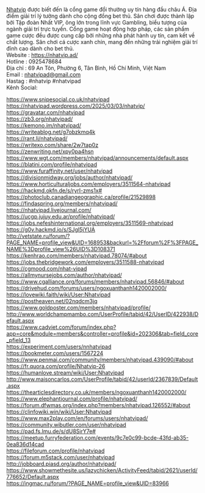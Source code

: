 <a href="https://nhatvip.ad/">Nhatvip</a> được biết đến là cổng game đổi thưởng uy tín hàng đầu châu Á. Địa điểm giải trí lý tưởng dành cho cộng đồng bet thủ. Sân chơi được thành lập bởi Tập đoàn Nhất VIP, ông lớn trong lĩnh vực Gambling, biểu tượng của ngành giải trí trực tuyến. Cổng game hoạt động hợp pháp, các sản phẩm game cược đều được cung cấp bởi những nhà phát hành uy tín, cam kết về chất lượng. Sân chơi cá cược xanh chín, mang đến những trải nghiệm giải trí đỉnh cao dành cho bet thủ.<br>
Website : <a href="https://nhatvip.ad/">https://nhatvip.ad/</a><br>
Hotline : 0925478684<br>
Địa chỉ : 69 An Tôn, Phường 6, Tân Bình, Hồ Chí Minh, Việt Nam<br>
Email : nhatvipad@gmail.com<br>
Hastag : #nhatvip #nhatvipad<br>
Kênh Social:<br>

<a href="https://www.snipesocial.co.uk/nhatvipad">https://www.snipesocial.co.uk/nhatvipad</a><br>
<a href="https://nhatvipad.wordpress.com/2025/03/03/nhatvip/">https://nhatvipad.wordpress.com/2025/03/03/nhatvip/</a><br>
<a href="https://gravatar.com/nhatvipad">https://gravatar.com/nhatvipad</a><br>
<a href="https://zb3.org/nhatvipad/">https://zb3.org/nhatvipad/</a><br>
<a href="https://kemono.im/nhatvipad/">https://kemono.im/nhatvipad/</a><br>
<a href="https://writeablog.net/g7obzkmq4k">https://writeablog.net/g7obzkmq4k</a><br>
<a href="https://rant.li/nhatvipad/">https://rant.li/nhatvipad/</a><br>
<a href="https://writexo.com/share/2w7tap0z">https://writexo.com/share/2w7tap0z</a><br>
<a href="https://zenwriting.net/xpy0pa4hsn">https://zenwriting.net/xpy0pa4hsn</a><br>
<a href="https://www.wgt.com/members/nhatvipad/announcements/default.aspx">https://www.wgt.com/members/nhatvipad/announcements/default.aspx</a><br>
<a href="https://blatini.com/profile/nhatvipad">https://blatini.com/profile/nhatvipad</a><br>
<a href="https://www.furaffinity.net/user/nhatvipad">https://www.furaffinity.net/user/nhatvipad</a><br>
<a href="https://divisionmidway.org/jobs/author/nhatvipad/">https://divisionmidway.org/jobs/author/nhatvipad/</a><br>
<a href="https://www.horticulturaljobs.com/employers/3511564-nhatvipad">https://www.horticulturaljobs.com/employers/3511564-nhatvipad</a><br>
<a href="https://hackmd.okfn.de/s/ryrI-zms1x#">https://hackmd.okfn.de/s/ryrI-zms1x#</a><br>
<a href="https://photoclub.canadiangeographic.ca/profile/21529898">https://photoclub.canadiangeographic.ca/profile/21529898</a><br>
<a href="https://findaspring.org/members/nhatvipad/">https://findaspring.org/members/nhatvipad/</a><br>
<a href="https://nhatvipad.livejournal.com/">https://nhatvipad.livejournal.com/</a><br>
<a href="https://ucgp.jujuy.edu.ar/profile/nhatvipad/">https://ucgp.jujuy.edu.ar/profile/nhatvipad/</a><br>
<a href="https://jobs.nefeshinternational.org/employers/3511569-nhatvipad">https://jobs.nefeshinternational.org/employers/3511569-nhatvipad</a><br>
<a href="https://g0v.hackmd.io/s/SJgI5jYUA">https://g0v.hackmd.io/s/SJgI5jYUA</a><br>
<a href="http://vetstate.ru/forum/?PAGE_NAME=profile_view&UID=168953&backurl=%2Fforum%2F%3FPAGE_NAME%3Dprofile_view%26UID%3D108371">http://vetstate.ru/forum/?PAGE_NAME=profile_view&UID=168953&backurl=%2Fforum%2F%3FPAGE_NAME%3Dprofile_view%26UID%3D108371</a><br>
<a href="https://kenhrao.com/members/nhatvipad.78074/#about">https://kenhrao.com/members/nhatvipad.78074/#about</a><br>
<a href="https://jobs.thebridgework.com/employers/3511588-nhatvipad">https://jobs.thebridgework.com/employers/3511588-nhatvipad</a><br>
<a href="https://cgmood.com/nhat-vipad">https://cgmood.com/nhat-vipad</a><br>
<a href="https://allmynursejobs.com/author/nhatvipad/">https://allmynursejobs.com/author/nhatvipad/</a><br>
<a href="https://www.cgalliance.org/forums/members/nhatvipad.56846/#about">https://www.cgalliance.org/forums/members/nhatvipad.56846/#about</a><br>
<a href="https://drivehud.com/forums/users/ngoxuanthanh1420002000/">https://drivehud.com/forums/users/ngoxuanthanh1420002000/</a><br>
<a href="https://lovewiki.faith/wiki/User:Nhatvipad">https://lovewiki.faith/wiki/User:Nhatvipad</a><br>
<a href="https://postheaven.net/02nqdcm3jq">https://postheaven.net/02nqdcm3jq</a><br>
<a href="https://www.goldposter.com/members/nhatvipad/profile/">https://www.goldposter.com/members/nhatvipad/profile/</a><br>
<a href="http://www.worldchampmambo.com/UserProfile/tabid/42/UserID/422938/Default.aspx">http://www.worldchampmambo.com/UserProfile/tabid/42/UserID/422938/Default.aspx</a><br>
<a href="https://www.cadviet.com/forum/index.php?app=core&module=members&controller=profile&id=202306&tab=field_core_pfield_13">https://www.cadviet.com/forum/index.php?app=core&module=members&controller=profile&id=202306&tab=field_core_pfield_13</a><br>
<a href="https://experiment.com/users/nnhatvipad">https://experiment.com/users/nnhatvipad</a><br>
<a href="https://bookmeter.com/users/1567224">https://bookmeter.com/users/1567224</a><br>
<a href="https://www.penmai.com/community/members/nhatvipad.439090/#about">https://www.penmai.com/community/members/nhatvipad.439090/#about</a><br>
<a href="https://fr.quora.com/profile/Nhatvip-26">https://fr.quora.com/profile/Nhatvip-26</a><br>
<a href="https://humanlove.stream/wiki/User:Nhatvipad">https://humanlove.stream/wiki/User:Nhatvipad</a><br>
<a href="http://www.maisoncarlos.com/UserProfile/tabid/42/userId/2367839/Default.aspx">http://www.maisoncarlos.com/UserProfile/tabid/42/userId/2367839/Default.aspx</a><br>
<a href="https://thearticlesdirectory.co.uk/members/ngoxuanthanh1420002000/">https://thearticlesdirectory.co.uk/members/ngoxuanthanh1420002000/</a><br>
<a href="https://www.elephantjournal.com/profile/nhatvipad/">https://www.elephantjournal.com/profile/nhatvipad/</a><br>
<a href="https://forum.dfwmas.org/index.php?members/nhatvipad.126552/#about">https://forum.dfwmas.org/index.php?members/nhatvipad.126552/#about</a><br>
<a href="https://clinfowiki.win/wiki/User:Nhatvipad">https://clinfowiki.win/wiki/User:Nhatvipad</a><br>
<a href="https://www.max2play.com/en/forums/users/nhatvipad/">https://www.max2play.com/en/forums/users/nhatvipad/</a><br>
<a href="https://community.wibutler.com/user/nhatvipad">https://community.wibutler.com/user/nhatvipad</a><br>
<a href="https://pad.fs.lmu.de/s/dU8SirY7e#">https://pad.fs.lmu.de/s/dU8SirY7e#</a><br>
<a href="https://meetup.furryfederation.com/events/9c7e0c99-bcde-43fd-ab35-0ea836d14cad">https://meetup.furryfederation.com/events/9c7e0c99-bcde-43fd-ab35-0ea836d14cad</a><br>
<a href="https://fileforum.com/profile/nhatvipad">https://fileforum.com/profile/nhatvipad</a><br>
<a href="https://forum.m5stack.com/user/nhatvipad">https://forum.m5stack.com/user/nhatvipad</a><br>
<a href="http://jobboard.piasd.org/author/nhatvipad/">http://jobboard.piasd.org/author/nhatvipad/</a><br>
<a href="https://www.showmethesite.us/lazychicken/ActivityFeed/tabid/2621/userId/776652/Default.aspx">https://www.showmethesite.us/lazychicken/ActivityFeed/tabid/2621/userId/776652/Default.aspx</a><br>
<a href="https://ingmac.ru/forum/?PAGE_NAME=profile_view&UID=83966">https://ingmac.ru/forum/?PAGE_NAME=profile_view&UID=83966</a>
